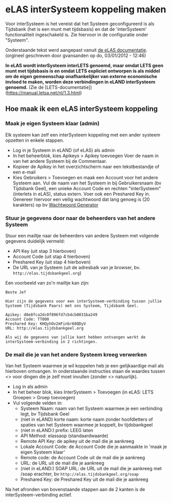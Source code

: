 # eLAS interSysteem koppeling maken

Voor interSysteem is het vereist dat het Systeem geconfigureerd is als Tijdsbank
(het is een munt met tijdsbasis) en dat de 'interSysteem' functionaliteit ingeschakeld is. Zie hiervoor in de configuratie onder "Systeem".

Onderstaande tekst werd aangepast vanuit [de eLAS documentatie](http://old.elasproject.org/content/hoe-maak-ik-een-interlets-koppeling). (orgineel geschreven door gvansanden op do, 03/01/2012 - 12:46)

**In eLAS wordt interSysteem interLETS genoemd, maar omdat LETS geen munt
met tijdsbasis is en omdat LETS expliciet ontworpen is als middel om de eigen gemeenschap onafhankelijker van externe economische invloed te maken, worden
deze verbindingen in eLAND interSysteem genoemd.** (Zie de [LETS-documentatie])(https://manual.letsa.net/nl/1.3.html)

## Hoe maak ik een eLAS interSysteem koppeling

### Maak je eigen Systeem klaar (admin)

Elk systeem kan zelf een interSysteem koppeling met een ander systeem opzetten in enkele stappen.

* Log in je Systeem in eLAND (of eLAS) als admin
* In het beheerblok, kies Apikeys > Apikey toevoegen  Voer de naam in van het andere Systeem bij de Commentaar.
* Kopieer de Apikey in het overzichtscherm naar een tekstbestandje of een e-mail
* Kies Gebruikers > Toevoegen en maak een Account voor het andere Systeem aan. Vul de naam van het Systeem in bij Gebruikersnaam (bv Tijdsbank Geel), een unieke Account Code en rechten "interSysteem" (interlets in eLAS), status extern. Voer ook een Preshared Key in. Genereer hiervoor een veilig wachtwoord dat lang genoeg is (20 karakters) op bv [Wachtwoord Generator](http://www.onlinewachtwoordgenerator.nl/)

### Stuur je gegevens door naar de beheerders van het andere Systeem

Stuur een mailtje naar de beheerders van andere Systeem met volgende gegevens duidelijk vermeld:

* API Key (uit stap 3 hierboven)
* Account Code (uit stap 4 hierboven)
* Preshared Key (uit stap 4 hierboven)
* De URL van je Systeem (uit de adresbalk van je browser, bv. `http://elas.tijdsbankgeel.org`)

Een voorbeeld van zo'n mailtje kan zijn:

    Beste Jef

    Hier zijn de gegevens voor een interSysteem-verbinding tussen jullie Systeem (Tijdsbank Paars) met ons Systeem, Tijdsbank Geel.

    Apikey: d8e8fca2dc0f896fd7cb4cb0031ba249
    Account Code: TT000
    Preshared Key: KHQyhOv2mFinbr68QDyV
    URL: http://elas.tijdsbankgeel.org

    Als wij de gegevens van jullie kant hebben ontvangen werkt de interSysteem-verbinding in 2 richtingen.

### De mail die je van het andere Systeem kreeg verwerken

Van het Systeem waarmee je wil koppelen heb je een gelijkaardige mail als hierboven ontvangen. In onderstaande instructies staan de waardes tussen <> voor dingen die je zelf moet invullen (zonder <> natuurlijk).

* Log in als admin
* In het beheer blok, kies InterSysteem > Toevoegen (in eLAS: LETS Groepen > Groep toevoegen)
* Vul volgende velden in:
  * Systeem Naam: naam van het Systeem waarmee je een verbinding legt, bv Tijdsbank Geel
  * (niet in eLAND) korte naam: korte naam zonder hoofdletters of spaties van het Systeem waarmee je koppelt, bv tijdsbankgeel
  * (niet in eLAND:) prefix: LEEG laten
  * API Method: elassaop (standaardwaarde)
  * Remote API Key: de apikey uit de mail die je aankreeg
  * Lokale Account Code: de Account Code die je aanmaakte in 'maak je eigen Systeem klaar'
  * Remote code: de Account Code uit de mail die je aankreeg
  * URL: de URL uit de mail die je aankreeg
  * (niet in eLAND:) SOAP URL: de URL uit de mail die je aankreeg met /soap erachter, bv `http://elas.tijdsbankgeel.org/soap`
  * Preshared Key: de Preshared Key uit de mail die je aankreeg

Na het afronden van bovenstaande stappen aan de 2 kanten is de interSysteem-verbinding actief.
